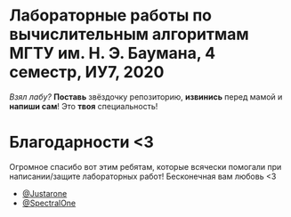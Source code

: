 # Лабораторные работы по вычислительным алгоритмам МГТУ им. Н. Э. Баумана, 4 семестр, ИУ7, 2020
*Взял лабу?* **Поставь** звёздочку репозиторию, **извинись** перед мамой и **напиши сам**! Это **твоя** специальность!

# Благодарности <3

Огромное спасибо вот этим ребятам, которые всячески помогали при написании/защите лабораторных работ! 
Бесконечная вам любовь <3

* [@Justarone](https://github.com/justarone)
* [@SpectralOne](https://github.com/spectralone)